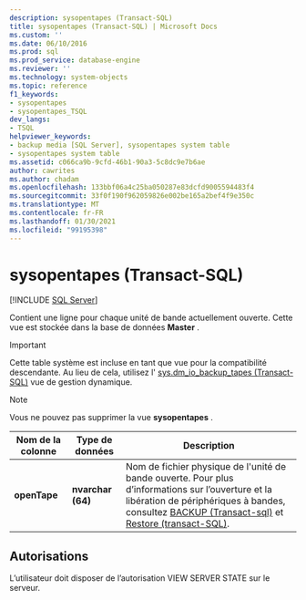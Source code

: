 ```yaml
---
description: sysopentapes (Transact-SQL)
title: sysopentapes (Transact-SQL) | Microsoft Docs
ms.custom: ''
ms.date: 06/10/2016
ms.prod: sql
ms.prod_service: database-engine
ms.reviewer: ''
ms.technology: system-objects
ms.topic: reference
f1_keywords:
- sysopentapes
- sysopentapes_TSQL
dev_langs:
- TSQL
helpviewer_keywords:
- backup media [SQL Server], sysopentapes system table
- sysopentapes system table
ms.assetid: c066ca9b-9cfd-46b1-90a3-5c8dc9e7b6ae
author: cawrites
ms.author: chadam
ms.openlocfilehash: 133bbf06a4c25ba050287e83dcfd9005594483f4
ms.sourcegitcommit: 33f0f190f962059826e002be165a2bef4f9e350c
ms.translationtype: MT
ms.contentlocale: fr-FR
ms.lasthandoff: 01/30/2021
ms.locfileid: "99195398"
---
```

# <a name="sysopentapes-transact-sql"></a>sysopentapes (Transact-SQL)
[!INCLUDE [SQL Server](../../includes/applies-to-version/sqlserver.md)]

  Contient une ligne pour chaque unité de bande actuellement ouverte. Cette vue est stockée dans la base de données **Master** .  
  
> [!IMPORTANT]  
>  Cette table système est incluse en tant que vue pour la compatibilité descendante. Au lieu de cela, utilisez l' [sys.dm_io_backup_tapes &#40;Transact-SQL&#41;](../../relational-databases/system-dynamic-management-views/sys-dm-io-backup-tapes-transact-sql.md) vue de gestion dynamique.  
  
> [!NOTE]  
>  Vous ne pouvez pas supprimer la vue **sysopentapes** .  

  
|Nom de la colonne|Type de données|Description|  
|-----------------|---------------|-----------------|  
|**openTape**|**nvarchar (64)**|Nom de fichier physique de l'unité de bande ouverte. Pour plus d’informations sur l’ouverture et la libération de périphériques à bandes, consultez [BACKUP &#40;Transact-sql&#41;](../../t-sql/statements/backup-transact-sql.md) et [Restore &#40;transact-SQL&#41;](../../t-sql/statements/restore-statements-transact-sql.md).|  
  
## <a name="permissions"></a>Autorisations  
 L’utilisateur doit disposer de l’autorisation VIEW SERVER STATE sur le serveur.  
  
  
